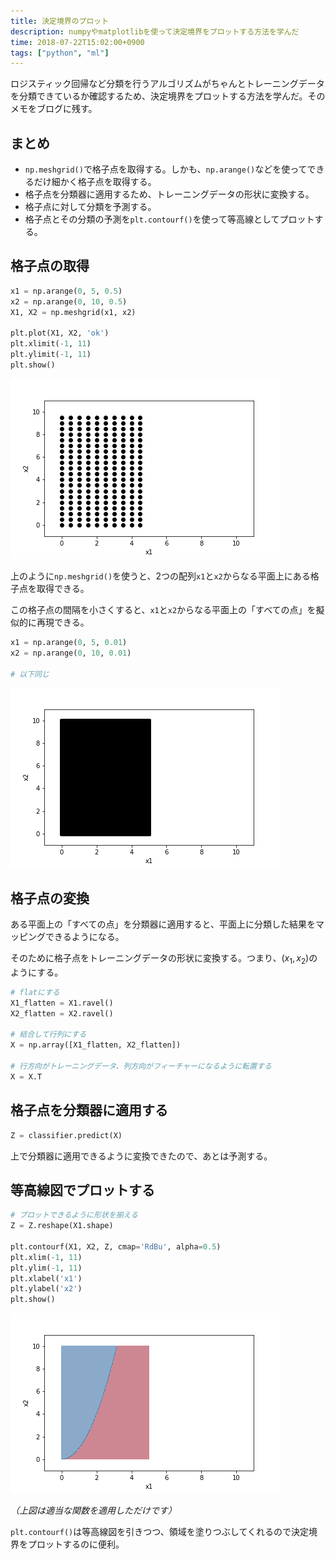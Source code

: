 ```yaml
---
title: 決定境界のプロット
description: numpyやmatplotlibを使って決定境界をプロットする方法を学んだ
time: 2018-07-22T15:02:00+0900
tags: ["python", "ml"]
---
```


ロジスティック回帰など分類を行うアルゴリズムがちゃんとトレーニングデータを分類できているか確認するため、決定境界をプロットする方法を学んだ。そのメモをブログに残す。

## まとめ
* `np.meshgrid()`で格子点を取得する。しかも、`np.arange()`などを使ってできるだけ細かく格子点を取得する。
* 格子点を分類器に適用するため、トレーニングデータの形状に変換する。
* 格子点に対して分類を予測する。
* 格子点とその分類の予測を`plt.contourf()`を使って等高線としてプロットする。

## 格子点の取得

```python
x1 = np.arange(0, 5, 0.5)
x2 = np.arange(0, 10, 0.5)
X1, X2 = np.meshgrid(x1, x2)

plt.plot(X1, X2, 'ok')
plt.xlimit(-1, 11)
plt.ylimit(-1, 11)
plt.show()
```

![meshgrid](meshgrid.png)

上のように`np.meshgrid()`を使うと、2つの配列`x1`と`x2`からなる平面上にある格子点を取得できる。

この格子点の間隔を小さくすると、`x1`と`x2`からなる平面上の「すべての点」を擬似的に再現できる。

```python
x1 = np.arange(0, 5, 0.01)
x2 = np.arange(0, 10, 0.01)

# 以下同じ
```

![dense meshgrid](dense_meshgrid.png)

## 格子点の変換
ある平面上の「すべての点」を分類器に適用すると、平面上に分類した結果をマッピングできるようになる。

そのために格子点をトレーニングデータの形状に変換する。つまり、$(x_1, x_2)$のようにする。

```python
# flatにする
X1_flatten = X1.ravel()
X2_flatten = X2.ravel()

# 結合して行列にする
X = np.array([X1_flatten, X2_flatten])

# 行方向がトレーニングデータ、列方向がフィーチャーになるように転置する
X = X.T
```

## 格子点を分類器に適用する

```python
Z = classifier.predict(X)
```

上で分類器に適用できるように変換できたので、あとは予測する。

## 等高線図でプロットする

```python
# プロットできるように形状を揃える
Z = Z.reshape(X1.shape)

plt.contourf(X1, X2, Z, cmap='RdBu', alpha=0.5)
plt.xlim(-1, 11)
plt.ylim(-1, 11)
plt.xlabel('x1')
plt.ylabel('x2')
plt.show()
```

![decision regions](decision_regions.png)

_（上図は適当な関数を適用しただけです）_

`plt.contourf()`は等高線図を引きつつ、領域を塗りつぶしてくれるので決定境界をプロットするのに便利。
